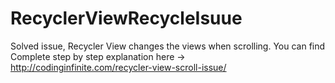 # RecyclerViewRecycleIsuue
Solved issue, Recycler View changes the views when scrolling.
You can find Complete step by step explanation here -> http://codinginfinite.com/recycler-view-scroll-issue/
